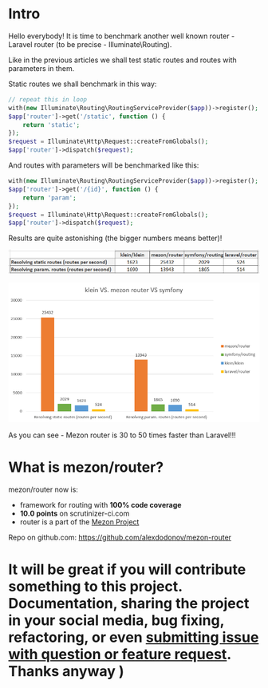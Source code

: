 # Intro

Hello everybody! It is time to benchmark another well known router - Laravel router (to be precise - Illuminate\Routing).

Like in the previous articles we shall test static routes and routes with parameters in them.

Static routes we shall benchmark in this way:

```php
// repeat this in loop
with(new Illuminate\Routing\RoutingServiceProvider($app))->register();
$app['router']->get('/static', function () {
    return 'static';
});
$request = Illuminate\Http\Request::createFromGlobals();
$app['router']->dispatch($request);
```

And routes with parameters will be benchmarked like this:

```php
with(new Illuminate\Routing\RoutingServiceProvider($app))->register();
$app['router']->get('/{id}', function () {
    return 'param';
});
$request = Illuminate\Http\Request::createFromGlobals();
$app['router']->dispatch($request);
```

Results are quite astonishing (the bigger numbers means better)!

![table](images/table-laravel.png)

![graph](images/graph-laravel.png)

As you can see - Mezon router is 30 to 50 times faster than Laravel!!!

# What is mezon/router?

mezon/router now is:

- framework for routing with **100% code coverage**
- **10.0 points** on scrutinizer-ci.com
- router is a part of the [Mezon Project](https://github.com/alexdodonov/mezon)

Repo on github.com: https://github.com/alexdodonov/mezon-router

# It will be great if you will contribute something to this project. Documentation, sharing the project in your social media, bug fixing, refactoring, or even **[submitting issue with question or feature request](https://github.com/alexdodonov/mezon-router/issues)**. Thanks anyway )
